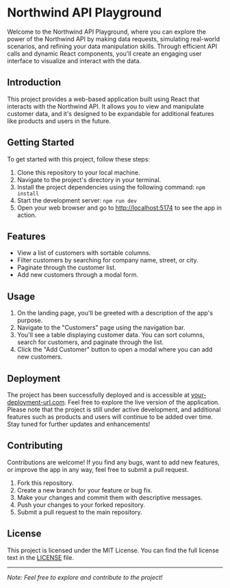# Northwind API Playground

Welcome to the Northwind API Playground, where you can explore the power of the Northwind API by making data requests, simulating real-world scenarios, and refining your data manipulation skills. Through efficient API calls and dynamic React components, you'll create an engaging user interface to visualize and interact with the data.

## Introduction

This project provides a web-based application built using React that interacts with the Northwind API. It allows you to view and manipulate customer data, and it's designed to be expandable for additional features like products and users in the future.

## Getting Started

To get started with this project, follow these steps:

1. Clone this repository to your local machine.
2. Navigate to the project's directory in your terminal.
3. Install the project dependencies using the following command: `npm install`
4. Start the development server: `npm run dev`
5. Open your web browser and go to [http://localhost:5174](http://localhost:5174) to see the app in action.

## Features

- View a list of customers with sortable columns.
- Filter customers by searching for company name, street, or city.
- Paginate through the customer list.
- Add new customers through a modal form.

## Usage

1. On the landing page, you'll be greeted with a description of the app's purpose.
2. Navigate to the "Customers" page using the navigation bar.
3. You'll see a table displaying customer data. You can sort columns, search for customers, and paginate through the list.
4. Click the "Add Customer" button to open a modal where you can add new customers.

## Deployment

The project has been successfully deployed and is accessible at [your-deployment-url.com](https://your-deployment-url.com). Feel free to explore the live version of the application. Please note that the project is still under active development, and additional features such as products and users will continue to be added over time. Stay tuned for further updates and enhancements!

## Contributing

Contributions are welcome! If you find any bugs, want to add new features, or improve the app in any way, feel free to submit a pull request.

1. Fork this repository.
2. Create a new branch for your feature or bug fix.
3. Make your changes and commit them with descriptive messages.
4. Push your changes to your forked repository.
5. Submit a pull request to the main repository.

## License

This project is licensed under the MIT License. You can find the full license text in the [LICENSE](LICENSE) file.

---

_Note: Feel free to explore and contribute to the project!_
